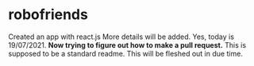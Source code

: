 # robofriends
Created an app with react.js
More details will be added. 
Yes, today is 19/07/2021. <strong>Now trying to figure out how to make a pull request.</strong>
This is supposed to be a standard readme. 
This will be fleshed out in due time.